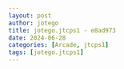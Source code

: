 ```yaml
---
layout: post
author: jotego
title: jotego.jtcps1 - e8ad973
date: 2024-06-28
categories: [Arcade, jtcps1]
tags: [jotego.jtcps1]
---
```


